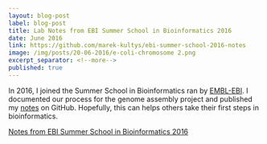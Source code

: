 ```yaml
---
layout: blog-post
label: blog-post
title: Lab Notes from EBI Summer School in Bioinformatics 2016
date: June 2016
link: https://github.com/marek-kultys/ebi-summer-school-2016-notes
image: /img/posts/20-06-2016/e-coli-chromosome 2.png
excerpt_separator: <!--more-->
published: true
---
```


In 2016, I joined the Summer School in Bioinformatics ran by <a href="https://www.ebi.ac.uk/">EMBL-EBI</a>. I documented our process for the genome assembly project and published my <a href="https://github.com/marek-kultys/ebi-summer-school-2016-notes">notes</a> on GitHub. Hopefully, this can helps others take their first steps in bioinformatics.

<!--more-->

[Notes from EBI Summer School in Bioinformatics 2016](https://github.com/marek-kultys/ebi-summer-school-2016-notes)

